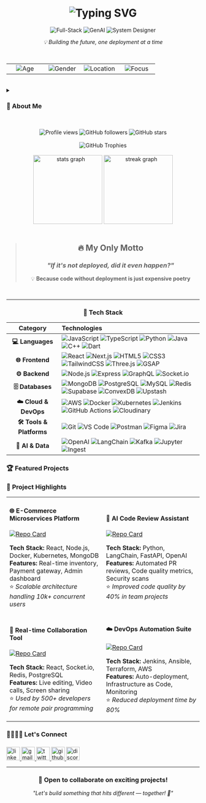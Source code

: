 <div align="center">

<!-- Header Section -->
<h1>
  <img src="https://readme-typing-svg.herokuapp.com?font=JetBrains+Mono&weight=800&size=35&pause=1000&color=6366F1&center=true&vCenter=true&width=600&lines=Hi+👋+I'm+Maitrek+Patel;Full-Stack+Developer;GenAI+Enthusiast;System+Designer" alt="Typing SVG" />
</h1>

<p align="center">
  <img src="https://img.shields.io/badge/🚀_Full--Stack-Developer-667eea?style=for-the-badge&labelColor=1a1a2e&color=667eea" alt="Full-Stack"/>
  <img src="https://img.shields.io/badge/🤖_GenAI-Developer-f093fb?style=for-the-badge&labelColor=1a1a2e&color=f093fb" alt="GenAI"/>
  <img src="https://img.shields.io/badge/🎯_System-Designer-4facfe?style=for-the-badge&labelColor=1a1a2e&color=4facfe" alt="System Designer"/>
</p>

<p align="center">
  <em>💡 Building the future, one deployment at a time</em>
</p>

<br>

<!-- Personal Info Cards -->
<table border="0" cellspacing="10" cellpadding="0" width="100%" align="center">
<tr align="center">
<td width="25%">
  <img src="https://img.shields.io/badge/👤_Age-22_years-4facfe?style=for-the-badge&labelColor=0f172a&color=4facfe" alt="Age" />
</td>
<td width="25%">
  <img src="https://img.shields.io/badge/🚹_Gender-Male-f093fb?style=for-the-badge&labelColor=0f172a&color=f093fb" alt="Gender" />
</td>
<td width="25%">
  <img src="https://img.shields.io/badge/📍_Location-India-81c784?style=for-the-badge&labelColor=0f172a&color=81c784" alt="Location" />
</td>
<td width="25%">
  <img src="https://img.shields.io/badge/🎯_Focus-GenAI_&_Systems-667eea?style=for-the-badge&labelColor=0f172a&color=667eea" alt="Focus" />
</td>
</tr>
</table>

<br>

<!-- About Me Section -->
<div align="left">
<details>
<summary><h3>💭 About Me</h3></summary>

### 🚀 Technical Journey
- 🧠 Currently wrestling with **Full-Stack Dev**, **DSA**, and why that one bug only shows up in production
- 🤖 Deeply into **AI systems** — anything that thinks (or pretends to) gets my attention  
- 🧩 Vibing with **microservices**, **computer networks**, and chaotic system architectures that somehow make sense
- 🏗️ Exploring **system design** — not just to scale systems, but to scale how I think
- 🔧 Not a fan of just learning — I **build, deploy, break, fix**. In that order
- 💻 **MERN stack** during the day, weird debug sessions at night


### ✨ Beyond Code  
- 🎹 **Piano keys** are my therapy — Bach and Chopin hit different when debugging at 2 AM
- 🎼 **Classical music** enthusiast — because sometimes your brain needs Mozart while your code needs logic
- 🤔 **Philosophy nerd** — from Aristotle to modern ethics, I love deep conversations about existence and meaning
- 💬 Thrive on **healthy debates** — challenge my ideas, let's both walk away smarter
- 🏃‍♂️ **Athletics** passionate, especially **5000m runner** — endurance on the track, persistence in code

</details>
</div>

<br>


<br>

<div align="center">
  <img src="https://komarev.com/ghpvc/?username=maitrekpatel1612&label=Profile%20views&color=9D4EDD&style=for-the-badge" alt="Profile views" />
  <img src="https://img.shields.io/github/followers/maitrekpatel1612?label=Followers&style=for-the-badge&color=9D4EDD" alt="GitHub followers" />
  <img src="https://img.shields.io/github/stars/maitrekpatel1612?label=Total%20Stars&style=for-the-badge&color=9D4EDD" alt="GitHub stars" />
</div>

<br>

<div align="center">
  <img src="https://github-profile-trophy.vercel.app/?username=maitrekpatel1612&theme=dracula&no-frame=false&no-bg=false&margin-w=4&row=1&column=6" alt="GitHub Trophies" />
</div>

<br>

<div align="center">
  <img src="https://github-readme-stats.vercel.app/api?username=maitrekpatel1612&hide_title=false&hide_rank=false&show_icons=true&include_all_commits=true&count_private=true&disable_animations=false&theme=dracula&locale=en&hide_border=false&border_radius=10" height="180" alt="stats graph"  />
  <img src="https://streak-stats.demolab.com?user=maitrekpatel1612&locale=en&mode=daily&theme=dracula&hide_border=false&border_radius=10" height="180" alt="streak graph"  />
</div>

<br>

</div>


<div align="center">

> ## 🔥 **My Only Motto**
> ### *"If it's not deployed, did it even happen?"*
> 
> 💡 **Because code without deployment is just expensive poetry**

</div>

<br>

---

<h3 align="center">🔬 Tech Stack</h3>

<div align="center">

| **Category** | **Technologies** |
|:---:|:---|
| **💻 Languages** | ![JavaScript](https://img.shields.io/badge/JS-F7DF1E?style=flat-square&logo=javascript&logoColor=black) ![TypeScript](https://img.shields.io/badge/TS-007ACC?style=flat-square&logo=typescript&logoColor=white) ![Python](https://img.shields.io/badge/Python-3776AB?style=flat-square&logo=python&logoColor=white) ![Java](https://img.shields.io/badge/Java-ED8B00?style=flat-square&logo=java&logoColor=white) ![C++](https://img.shields.io/badge/C++-00599C?style=flat-square&logo=c%2B%2B&logoColor=white) ![Dart](https://img.shields.io/badge/Dart-0175C2?style=flat-square&logo=dart&logoColor=white) |
| **🌐 Frontend** | ![React](https://img.shields.io/badge/React-61DAFB?style=flat-square&logo=react&logoColor=black) ![Next.js](https://img.shields.io/badge/Next.js-000?style=flat-square&logo=next.js&logoColor=white) ![HTML5](https://img.shields.io/badge/HTML5-E34F26?style=flat-square&logo=html5&logoColor=white) ![CSS3](https://img.shields.io/badge/CSS3-1572B6?style=flat-square&logo=css3&logoColor=white) ![TailwindCSS](https://img.shields.io/badge/Tailwind-38B2AC?style=flat-square&logo=tailwind-css&logoColor=white) ![Three.js](https://img.shields.io/badge/Three.js-000?style=flat-square&logo=three.js&logoColor=white) ![GSAP](https://img.shields.io/badge/GSAP-88CE02?style=flat-square&logo=greensock&logoColor=white) |
| **⚙️ Backend** | ![Node.js](https://img.shields.io/badge/Node.js-43853D?style=flat-square&logo=node.js&logoColor=white) ![Express](https://img.shields.io/badge/Express-000?style=flat-square&logo=express&logoColor=white) ![GraphQL](https://img.shields.io/badge/GraphQL-E10098?style=flat-square&logo=graphql&logoColor=white) ![Socket.io](https://img.shields.io/badge/Socket.io-010101?style=flat-square&logo=socket.io&logoColor=white) |
| **🗄️ Databases** | ![MongoDB](https://img.shields.io/badge/MongoDB-4EA94B?style=flat-square&logo=mongodb&logoColor=white) ![PostgreSQL](https://img.shields.io/badge/PostgreSQL-316192?style=flat-square&logo=postgresql&logoColor=white) ![MySQL](https://img.shields.io/badge/MySQL-4479A1?style=flat-square&logo=mysql&logoColor=white) ![Redis](https://img.shields.io/badge/Redis-DC382D?style=flat-square&logo=redis&logoColor=white) ![Supabase](https://img.shields.io/badge/Supabase-3ECF8E?style=flat-square&logo=supabase&logoColor=white) ![ConvexDB](https://img.shields.io/badge/ConvexDB-FF6B6B?style=flat-square&logo=convex&logoColor=white) ![Upstash](https://img.shields.io/badge/Upstash-00E9A3?style=flat-square&logo=upstash&logoColor=white) |
| **☁️ Cloud & DevOps** | ![AWS](https://img.shields.io/badge/AWS-232F3E?style=flat-square&logo=amazon-aws&logoColor=white) ![Docker](https://img.shields.io/badge/Docker-2496ED?style=flat-square&logo=docker&logoColor=white) ![Kubernetes](https://img.shields.io/badge/K8s-326CE5?style=flat-square&logo=kubernetes&logoColor=white) ![Jenkins](https://img.shields.io/badge/Jenkins-D24939?style=flat-square&logo=jenkins&logoColor=white) ![GitHub Actions](https://img.shields.io/badge/GH_Actions-2088FF?style=flat-square&logo=github-actions&logoColor=white) ![Cloudinary](https://img.shields.io/badge/Cloudinary-3448C5?style=flat-square&logo=cloudinary&logoColor=white) |
| **🛠️ Tools & Platforms** | ![Git](https://img.shields.io/badge/Git-F05032?style=flat-square&logo=git&logoColor=white) ![VS Code](https://img.shields.io/badge/VS_Code-007ACC?style=flat-square&logo=visual-studio-code&logoColor=white) ![Postman](https://img.shields.io/badge/Postman-FF6C37?style=flat-square&logo=postman&logoColor=white) ![Figma](https://img.shields.io/badge/Figma-F24E1E?style=flat-square&logo=figma&logoColor=white) ![Jira](https://img.shields.io/badge/Jira-0052CC?style=flat-square&logo=jira&logoColor=white) |
| **🤖 AI & Data** | ![OpenAI](https://img.shields.io/badge/OpenAI-412991?style=flat-square&logo=openai&logoColor=white) ![LangChain](https://img.shields.io/badge/LangChain-1C3C3C?style=flat-square&logo=langchain&logoColor=white) ![Kafka](https://img.shields.io/badge/Kafka-231F20?style=flat-square&logo=apache-kafka&logoColor=white) ![Jupyter](https://img.shields.io/badge/Jupyter-F37626?style=flat-square&logo=jupyter&logoColor=white) ![Ingest](https://img.shields.io/badge/Ingest-FF6B35?style=flat-square&logo=data&logoColor=white) |

</div>

###

<h3 align="left">🏆 Featured Projects</h3>

###

<div align="left">

### 🚀 **Project Highlights**

<table>
<tr>
<td width="50%">

#### 🌐 **E-Commerce Microservices Platform**
[![Repo Card](https://github-readme-stats.vercel.app/api/pin/?username=maitrekpatel1612&repo=ecommerce-microservices&theme=dracula)](https://github.com/maitrekpatel1612/ecommerce-microservices)

**Tech Stack:** React, Node.js, Docker, Kubernetes, MongoDB  
**Features:** Real-time inventory, Payment gateway, Admin dashboard  
⭐ *Scalable architecture handling 10k+ concurrent users*

</td>
<td width="50%">

#### 🤖 **AI Code Review Assistant**
[![Repo Card](https://github-readme-stats.vercel.app/api/pin/?username=maitrekpatel1612&repo=ai-code-reviewer&theme=dracula)](https://github.com/maitrekpatel1612/ai-code-reviewer)

**Tech Stack:** Python, LangChain, FastAPI, OpenAI  
**Features:** Automated PR reviews, Code quality metrics, Security scans  
⭐ *Improved code quality by 40% in team projects*

</td>
</tr>
<tr>
<td width="50%">

#### 📱 **Real-time Collaboration Tool**
[![Repo Card](https://github-readme-stats.vercel.app/api/pin/?username=maitrekpatel1612&repo=realtime-collab&theme=dracula)](https://github.com/maitrekpatel1612/realtime-collab)

**Tech Stack:** React, Socket.io, Redis, PostgreSQL  
**Features:** Live editing, Video calls, Screen sharing  
⭐ *Used by 500+ developers for remote pair programming*

</td>
<td width="50%">

#### ☁️ **DevOps Automation Suite**
[![Repo Card](https://github-readme-stats.vercel.app/api/pin/?username=maitrekpatel1612&repo=devops-automation&theme=dracula)](https://github.com/maitrekpatel1612/devops-automation)

**Tech Stack:** Jenkins, Ansible, Terraform, AWS  
**Features:** Auto-deployment, Infrastructure as Code, Monitoring  
⭐ *Reduced deployment time by 80%*

</td>
</tr>
</table>

</div>

###

<h3 align="left">🫱🏻‍🫲🏻 Let's Connect</h3>

###

<div align="left">
  <a href="https://www.linkedin.com/in/maitrek-patel-3428a9258/" target="_blank">
    <img src="https://img.shields.io/static/v1?message=LinkedIn&logo=linkedin&label=&color=0077B5&logoColor=white&labelColor=&style=for-the-badge" height="35" alt="linkedin logo"  />
  </a>
  <a href="mailto:maitrekpatel1612@gmail.com" target="_blank">
    <img src="https://img.shields.io/static/v1?message=Gmail&logo=gmail&label=&color=D14836&logoColor=white&labelColor=&style=for-the-badge" height="35" alt="gmail logo"  />
  </a>
  <a href="https://x.com/MaitrekP97201" target="_blank">
    <img src="https://img.shields.io/static/v1?message=Twitter&logo=twitter&label=&color=1DA1F2&logoColor=white&labelColor=&style=for-the-badge" height="35" alt="twitter logo"  />
  </a>
  <a href="https://github.com/maitrekpatel1612" target="_blank">
    <img src="https://img.shields.io/static/v1?message=GitHub&logo=github&label=&color=181717&logoColor=white&labelColor=&style=for-the-badge" height="35" alt="github logo"  />
  </a>
  <a href="https://discord.gg/yourdiscord" target="_blank">
    <img src="https://img.shields.io/static/v1?message=Discord&logo=discord&label=&color=7289DA&logoColor=white&labelColor=&style=for-the-badge" height="35" alt="discord logo"  />
  </a>
</div>

---

<div align="center">
  <h3>💬 Open to collaborate on exciting projects!</h3>
  <p><em>"Let's build something that hits different — together! 🚀"</em></p>
</div>

<br>

